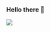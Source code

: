 ### Hello there 👋
![](https://github-readme-stats.vercel.app/api?username=sapirmadmon&show_icons=true&theme=radical&line_height=33)
<!-- ![](https://github-readme-stats.vercel.app/api/top-langs/?username=sapirmadmon&hide=HLSL,C%23%0A,html&theme=radical) -->
